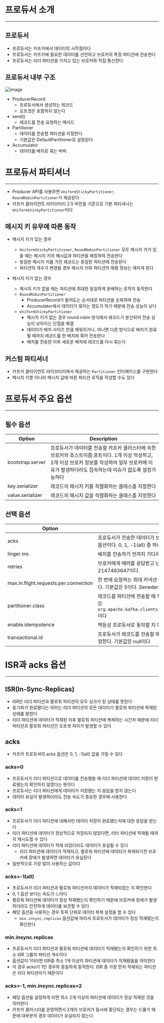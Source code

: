 # 프로듀서 소개
---

## 프로듀서 
- 프로듀서는 카프카에서 데이터의 시작점이다
- 프로듀서는 카프카에 필요한 데이터를 선언하고 브로커의 특정 파티션에 전송한다
- 프로듀서는 리더 파티션을 가지고 있는 브로커와 직접 통신한다

## 프로듀서 내부 구조
![image](https://user-images.githubusercontent.com/60502370/204720657-0a697c47-530e-443f-a787-7048325bcf8e.png)
- ProducerRecord
	- 프로듀서에서 생성하는 레코드
	- 오프셋은 포함하지 않는다
- send()
	- 레코드를 전송 요청하는 메서드
- Partitioner
	- 데이터를 전송할 파티션을 지정한다
	- 기본값은 DefaultPartitioner로 설정된다
- Accumulator
	- 데이터를 배치로 묶는 버퍼

# 프로듀서 파티셔너
---
- Producer API를 사용하면 `UniformStickyPartitioner`, `RoundRobinPartitioner`가 제공된다
- 카프카 클라이언트 라이브러리 2.5 버전을 기준으로 기본 파티셔너는 `UniformStickyPartitioner`이다

## 메시지 키 유무에 따른 동작
- 메시지 키가 있는 경우
	- `UniformStickyPartitioner`, `RoundRobinPartitioner` 모두 메시지 키가 있을 때는 메시지 키의 해시값과 파티션을 매칭하여 전송한다
	- 동일한 메시지 키를 가진 레코드는 동일한 파티션에 전송된다
	- 파티션의 개수가 변경될 경우 메시지 키와 파티션의 매핑 정보는 깨지게 된다

- 메시지 키가 없는 경우
	- 메시지 키가 없을 때는 파티션에 최대한 동일하게 분배하는 로직이 동작한다
	- `RoundRobinPartitioner`
		- ProducerRecord가 들어도는 순서대로 파티션을 순회하며 전송
		- Accumulator에서 데이터가 묶이는 정도가 적기 때문에 전송 성능이 낮다
	- `UniformStickyPartitioner`
		- 메시지 키가 없는 경우 round robin 방식에서 레코드가 분산되어 전송 성능이 낮아지는 단점을 해결
		- 데이터가 배치 사이즈 만큼 채워지거나, 아니면 다른 방식으로 배치가 완료될 때까지 레코드를 한 배치에 묶어 전송한다
		- 배치를 전송한 이후 새로운 배치에 레코드를 다시 묶는다

## 커스텀 파티셔너
- 카프카 클라이언트 라이브러리에서 제공하는 `Partitioner` 인터페이스를 구현한다
- 메시지 키뿐 아니라 메시지 값에 따른 파티션 로직을 작성할 수도 있다

# 프로듀서 주요 옵션
---
## 필수 옵션

| Option           | Description                                                                                                                                                                                                |
| ---------------- | ---------------------------------------------------------------------------------------------------------------------------------------------------------------------------------------------------------- |
| bootstrap.server | 프로듀서가 데이터를 전송할 카프카 클러스터에 속한 브로커의 호스트이름:포트이다. 1개 이상 작성하고, 2개 이상 브로커 정보를 작성하여 일부 브로커에 이유가 발생하더라도 접속하는데 이슈가 없도록 설정가능하다 |
| key.serializer   | 레코드의 메시지 키를 직렬화하는 클래스를 지정한다                                                                                                                                                          |
| value.serializer | 레코드의 메시지 값을 직렬화하는 클래스를 지정한다                                                                                                                                                          |

## 선택 옵션

| Option                                | Description                                                                                                                                    |
| ------------------------------------- | ---------------------------------------------------------------------------------------------------------------------------------------------- |
| acks                                  | 프로듀서가 전송한 데이터가 브로커들에 정상적으로 저장되었는이 확인하는 옵션이다. 0, 1, -1(all) 중 하나로 설정할 수 있다                        |
| linger.ms                             | 배치를 전송하기 전까지 기다리는 최소시간이다. 기본값은 0이다                                                                                   |
| retries                               | 브로커에게 에러를 응답받고 난 뒤 재전송을 시도하는 횟수이다. 기본값은 2147483647이다                                                           |
| max.in.flight.requests.per.connection | 한 번에 요청하는 최대 커넥션 수이다. 설정된 값만큼 동시에 전달을 요청한다. 기본값은 5이다. Seneder Thread 개수로 보면 된다                     |
| partitioner.class                     | 레코드를 파티션에 전송할 때 적용하는 파티셔너 클래스를 지정한다. 기본값은 `org.apache.kafka.clients.producer.internals.DefaultPartitioner`이다 |
| enable.idempotence                    | 멱등성 프로듀서로 동작할 지 여부를 설정한다. 기본값은 false이다                                                                                |
| transactional.id                      | 프로듀서가 레코드를 전송할 때 레코드를 트랜잭션 단위로 묶을지 여부를 설정한다. 기본값은 null이다                                               |


# ISR과 acks 옵션
---
## ISR(In-Sync-Replicas)
- ISR은 리더 파티션과 팔로워 파티션이 모두 싱크가 된 상태를 뜻한다
- 동기화가 완료됐다는 의미는 리더 파티션의 모든 데이터가 팔로워 파티션에 복제된 상태를 말한다
- 리더 파티션에 데이터가 적재된 이후 팔로워 파티션에 복제하는 시간차 때문에 리더 파티션과 팔로워 파티션간 오프셋 차이가 발생할 수 있다

## acks
- 카프카 프로듀셔의 acks 옵션은 0, 1, -1(all) 값을 가질 수 있다

### acks=0
- 프로듀서가 리더 파티션으로 데이터를 전송했을 때 리더 파티션에 데이터 저장이 완료됐는지 확인하지 않겠다는 뜻이다
- 프로듀서는 리더 파티션에게 데이터가 저장됐는 지 응답을 받지 않는다
- 데이터 유실이 발생하더라도 전송 속도가 중요한 경우에 사용한다

### acks=1
- 프로듀서가 리더 파티션에 대해서만 데이터 저장이 완료됐는지에 대한 응답을 받는다
- 리더 파티션에 데이터가 정상적으로 저장되지 않았다면, 리터 파티션에 적재될 때까지 재시도할 수 있다
- 리더 파티션에 데이터가 적재 되었더라도 데이터가 유실될 수 있다
	- 리더 파티션에 데이터가 적재되고, 팔로워 파티션에 데이터가 복제되기전 브로커에 장애가 발생하면 데이터가 유실된다
- 일반적으로 가장 많이 사용하는 값이다

### acks=-1(all)
- 프로듀서가 리더 파티션과 팔로워 파티션까지 데이터가 적재되었는 지 확인한다
- 0, 1 옵션 보다는 속도가 느리다
- 팔로워 파티션에 데이터가 정상 적재됐는지 확인하기 때문에 브로커에 장애가 발생하더라도 안전하게 데이터를 보관할 수 있다
- 해당 옵션을 사용하는 경우 토픽 단위로 데이터 복제 설정을 할 수 있다
	- `min.insync,replicas` 옵션값에 따라서 프로듀서가 데이터가 정상 적재됐는지 확인한다

### min.insync.replicas
- 프로듀서가 리더 파티션과 팔로워 파티션에 데이터가 적재됐는지 확인하기 위한 최소 ISR 그룹의 파티션 개수이다
- 옵션값이 1이라면 ISR중 최소 1개 이상의 파티션에 데이터가 적재됐음을 의미한다
- 이 경우 acks가 1인 경우와 동일하게 동작한다. ISR 중 가장 먼저 적재되는 파티션은 리더 파티션이기 때문이다

### acks=-1, min.insync.replicas=2
- 해당 옵션을 설정하게 되면 최소 2개 이상의 파티션에 데이터가 정상 적재된 것을 의미한다
- 카프카 클러스터를 운영하면서 2개의 브로커가 동시에 중단되는 경우는 드물기 때문에 대부분의 경우 데이터가 유실되지 않는다

